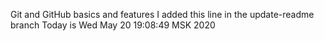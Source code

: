 Git and GitHub basics and features
I added this line in the update-readme branch 
Today is Wed May 20 19:08:49 MSK 2020
